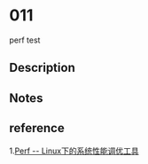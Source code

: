 # 011
perf test

## Description

## Notes


## reference
1.[Perf -- Linux下的系统性能调优工具](https://www.ibm.com/developerworks/cn/linux/l-cn-perf1/) 
